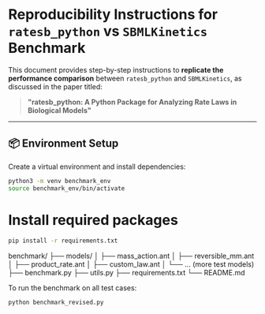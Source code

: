 # Reproducibility Instructions for `ratesb_python` vs `SBMLKinetics` Benchmark

This document provides step-by-step instructions to **replicate the performance comparison** between `ratesb_python` and `SBMLKinetics`, as discussed in the paper titled:

> **"ratesb_python: A Python Package for Analyzing Rate Laws in Biological Models"**

---

## 📦 Environment Setup

Create a virtual environment and install dependencies:

```bash
python3 -m venv benchmark_env
source benchmark_env/bin/activate
```

# Install required packages
```bash
pip install -r requirements.txt
```

benchmark/
├── models/
│   ├── mass_action.ant
│   ├── reversible_mm.ant
│   ├── product_rate.ant
│   ├── custom_law.ant
│   └── ... (more test models)
├── benchmark.py
├── utils.py
├── requirements.txt
└── README.md

To run the benchmark on all test cases:
```bash
python benchmark_revised.py
```
